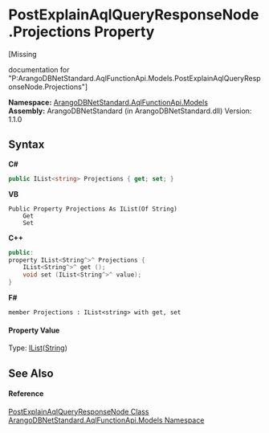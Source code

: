 # PostExplainAqlQueryResponseNode.Projections Property 
 

\[Missing <summary> documentation for "P:ArangoDBNetStandard.AqlFunctionApi.Models.PostExplainAqlQueryResponseNode.Projections"\]

**Namespace:**&nbsp;<a href="e03acbe1-782e-533e-7ffe-cd51613ed54f">ArangoDBNetStandard.AqlFunctionApi.Models</a><br />**Assembly:**&nbsp;ArangoDBNetStandard (in ArangoDBNetStandard.dll) Version: 1.1.0

## Syntax

**C#**<br />
``` C#
public IList<string> Projections { get; set; }
```

**VB**<br />
``` VB
Public Property Projections As IList(Of String)
	Get
	Set
```

**C++**<br />
``` C++
public:
property IList<String^>^ Projections {
	IList<String^>^ get ();
	void set (IList<String^>^ value);
}
```

**F#**<br />
``` F#
member Projections : IList<string> with get, set

```


#### Property Value
Type: <a href="https://docs.microsoft.com/dotnet/api/system.collections.generic.ilist-1" target="_blank" rel="noopener noreferrer">IList</a>(<a href="https://docs.microsoft.com/dotnet/api/system.string" target="_blank" rel="noopener noreferrer">String</a>)

## See Also


#### Reference
<a href="8ccd29c8-ace5-8e11-a90e-77eec02862c6">PostExplainAqlQueryResponseNode Class</a><br /><a href="e03acbe1-782e-533e-7ffe-cd51613ed54f">ArangoDBNetStandard.AqlFunctionApi.Models Namespace</a><br />